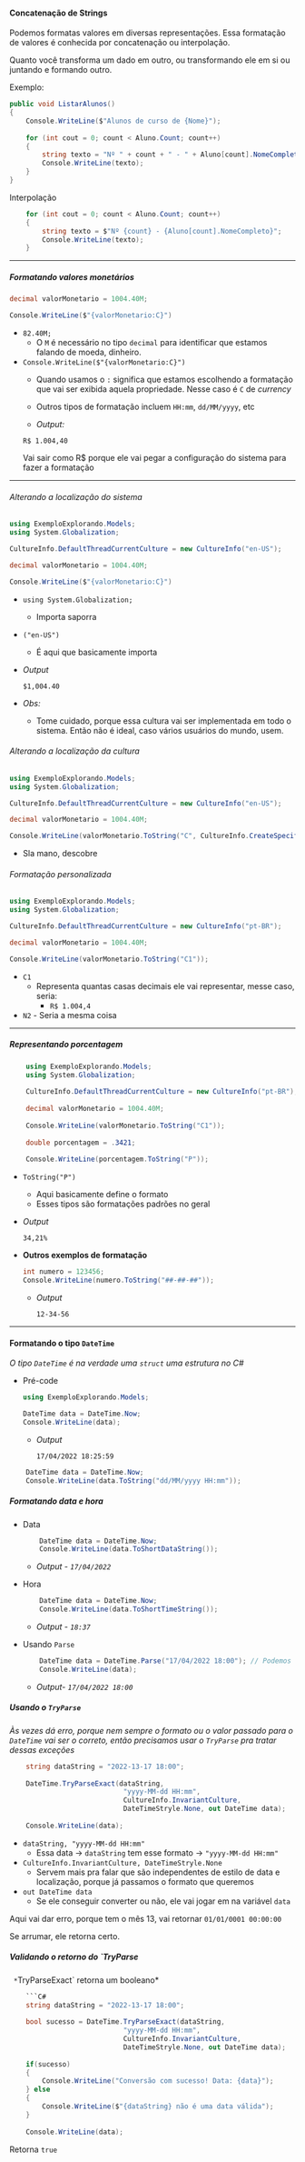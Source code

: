 
#### Concatenação de Strings

Podemos formatas valores em diversas representações. Essa formatação de valores é conhecida por concatenação ou interpolação.

Quanto você transforma um dado em outro, ou transformando ele em si ou juntando e formando outro.

Exemplo:
```C#
public void ListarAlunos() 
{
	Console.WriteLine($"Alunos de curso de {Nome}");
	
	for (int cout = 0; count < Aluno.Count; count++)
	{
		string texto = "Nº " + count + " - " + Aluno[count].NomeCompleto;
		Console.WriteLine(texto);
	}
}
```

Interpolação
```C#
	for (int cout = 0; count < Aluno.Count; count++)
	{
		string texto = $"Nº {count} - {Aluno[count].NomeCompleto}";
		Console.WriteLine(texto);
	}
```

---
##### Formatando valores monetários

```C#
decimal valorMonetario = 1004.40M;

Console.WriteLine($"{valorMonetario:C}")
```

- `82.40M;` 
	- O `M` é necessário no tipo `decimal` para identificar que estamos falando de moeda, dinheiro.
- `Console.WriteLine($"{valorMonetario:C}")`
	- Quando usamos o `:` significa que estamos escolhendo a formatação que vai ser exibida aquela propriedade. Nesse caso é `C` de *currency*
	- Outros tipos de formatação incluem `HH:mm`, `dd/MM/yyyy`, etc

	- *Output:*
	```
	R$ 1.004,40
	```
	Vai sair como R$ porque ele vai pegar a configuração do sistema para fazer a formatação

---
###### Alterando a localização do sistema

```C#
using ExemploExplorando.Models;
using System.Globalization;

CultureInfo.DefaultThreadCurrentCulture = new CultureInfo("en-US");

decimal valorMonetario = 1004.40M;

Console.WriteLine($"{valorMonetario:C}")
```

- `using System.Globalization;`
	- Importa saporra
- `("en-US")` 
	- É aqui que basicamente importa

- *Output*
	```
	$1,004.40
	```

- *Obs:*
	- Tome cuidado, porque essa cultura vai ser implementada em todo o sistema. Então não é ideal, caso vários usuários do mundo, usem.

###### Alterando a localização da cultura

```C#
using ExemploExplorando.Models;
using System.Globalization;

CultureInfo.DefaultThreadCurrentCulture = new CultureInfo("en-US");

decimal valorMonetario = 1004.40M;

Console.WriteLine(valorMonetario.ToString("C", CultureInfo.CreateSpecificCulture("enUS")));
```

- Sla mano, descobre

###### Formatação personalizada

``` C#
using ExemploExplorando.Models;
using System.Globalization;

CultureInfo.DefaultThreadCurrentCulture = new CultureInfo("pt-BR");

decimal valorMonetario = 1004.40M;

Console.WriteLine(valorMonetario.ToString("C1"));
```


- `C1` 
	- Representa quantas casas decimais ele vai representar, messe caso, seria:
		- `R$ 1.004,4`
- `N2` - Seria  a mesma coisa
---

##### Representando porcentagem

```C#
	using ExemploExplorando.Models;
	using System.Globalization;
	
	CultureInfo.DefaultThreadCurrentCulture = new CultureInfo("pt-BR");
	
	decimal valorMonetario = 1004.40M;
	
	Console.WriteLine(valorMonetario.ToString("C1"));
	
	double porcentagem = .3421;
	
	Console.WriteLine(porcentagem.ToString("P"));
```

- `ToString("P")`
	- Aqui basicamente define o formato
	- Esses tipos são formatações padrões no geral

- *Output*
	```
	34,21%
	```


- **Outros exemplos de formatação** 
	
	```C#
	int numero = 123456;
	Console.WriteLine(numero.ToString("##-##-##"));
	```
	
	- *Output*
		```
		12-34-56
		```

---
#### Formatando o tipo `DateTime`

*O tipo `DateTime` é na verdade uma `struct` uma estrutura no C#*

- Pré-code
	```C#
	using ExemploExplorando.Models;
	
	DateTime data = DateTime.Now;
	Console.WriteLine(data);
	```
	
	- *Output*
		```
		17/04/2022 18:25:59
		```

```C#
	DateTime data = DateTime.Now;
	Console.WriteLine(data.ToString("dd/MM/yyyy HH:mm"));
```

##### Formatando data e hora

- Data
	```C#
		DateTime data = DateTime.Now;
		Console.WriteLine(data.ToShortDataString());
	```
	
	- *Output -  `17/04/2022`* 

- Hora
	```C#
		DateTime data = DateTime.Now;
		Console.WriteLine(data.ToShortTimeString());
	```
	
	- *Output - `18:37`*

- Usando `Parse`
	```C#
		DateTime data = DateTime.Parse("17/04/2022 18:00"); // Podemos fazer assim tb, passando uma string que represente o valor do DateTime
		Console.WriteLine(data);
	```
	
	- *Output- `17/04/2022 18:00`*

##### Usando o `TryParse`

*Às vezes dá erro, porque nem sempre o formato ou o valor passado para o `DateTime` vai ser o correto, então precisamos usar o `TryParse` pra tratar dessas exceções*


```C#
	string dataString = "2022-13-17 18:00";
	
	DateTime.TryParseExact(dataString, 
						    "yyyy-MM-dd HH:mm", 
							CultureInfo.InvariantCulture, 
							DateTimeStryle.None, out DateTime data);
		
	Console.WriteLine(data);
```

- `dataString, "yyyy-MM-dd HH:mm"`
	- Essa data -> `dataString` tem esse formato -> `"yyyy-MM-dd HH:mm"` 
- `CultureInfo.InvariantCulture, DateTimeStryle.None` 
	- Servem mais pra falar que são independentes de estilo de data e localização, porque já passamos o formato que queremos
- `out DateTime data` 
	- Se ele conseguir converter ou não, ele vai jogar em na variável `data`

Aqui vai dar erro, porque tem o mês 13, vai retornar `01/01/0001 00:00:00`

Se arrumar, ele retorna certo.

##### Validando o retorno  do `TryParse
`
*`TryParseExact` retorna um booleano*

```C#
	```C#
	string dataString = "2022-13-17 18:00";
	
	bool sucesso = DateTime.TryParseExact(dataString, 
						    "yyyy-MM-dd HH:mm", 
							CultureInfo.InvariantCulture, 
							DateTimeStryle.None, out DateTime data);
	
	if(sucesso) 
	{
		Console.WriteLine("Conversão com sucesso! Data: {data}");
	} else
	{
		Console.WriteLine($"{dataString} não é uma data válida");
	}
	
	Console.WriteLine(data);
```

Retorna `true`

